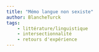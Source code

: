 ```yaml
---
title: "Mémo langue non sexiste"
author: BlancheTurck
tags:
    - littérature/linguistique
    - intersectionnalité
    - retours d'expérience
---
```

